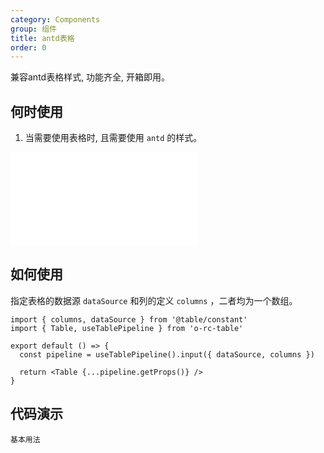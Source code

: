 ```yaml
---
category: Components
group: 组件
title: antd表格
order: 0
---
```


兼容antd表格样式, 功能齐全, 开箱即用。

## 何时使用

1. 当需要使用表格时, 且需要使用 `antd` 的样式。

<embed src="./antdDiff.md"></embed>

## 如何使用

指定表格的数据源 `dataSource` 和列的定义 `columns` ，二者均为一个数组。

```tsx | pure
import { columns, dataSource } from '@table/constant'
import { Table, useTablePipeline } from 'o-rc-table'

export default () => {
  const pipeline = useTablePipeline().input({ dataSource, columns })

  return <Table {...pipeline.getProps()} />
}
```

## 代码演示

<!-- prettier-ignore -->
<code src="./demo/basic.tsx">基本用法</code>

